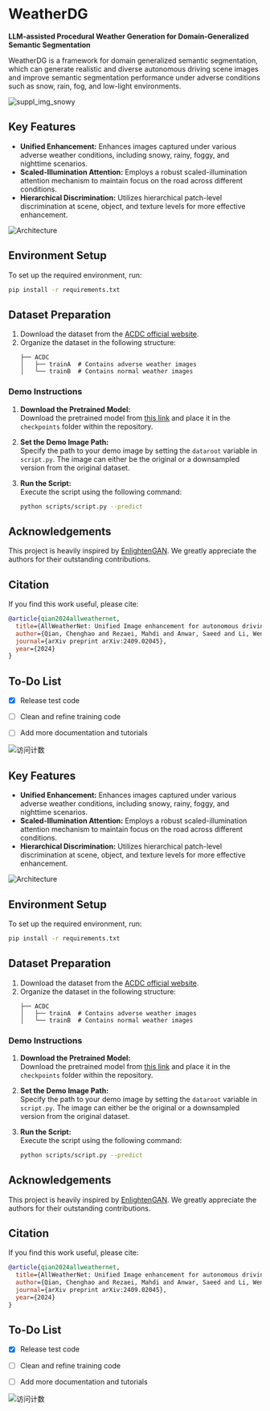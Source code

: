 # **WeatherDG**
**LLM-assisted Procedural Weather Generation for Domain-Generalized Semantic Segmentation**

WeatherDG is a framework for domain generalized semantic segmentation, which can generate realistic and diverse autonomous driving scene images and improve semantic segmentation performance under adverse conditions such as snow, rain, fog, and low-light environments.

![suppl_img_snowy](https://github.com/user-attachments/assets/7a4b99ac-c0e5-4b52-b30b-10a6cfe51488)




## **Key Features**
- **Unified Enhancement:** Enhances images captured under various adverse weather conditions, including snowy, rainy, foggy, and nighttime scenarios.
- **Scaled-Illumination Attention:** Employs a robust scaled-illumination attention mechanism to maintain focus on the road across different conditions.
- **Hierarchical Discrimination:** Utilizes hierarchical patch-level discrimination at scene, object, and texture levels for more effective enhancement.

![Architecture](https://github.com/Jumponthemoon/AllWeatherNet/assets/39290403/0fb128f1-b5c7-4e13-a718-a1254779022a)

## **Environment Setup**

To set up the required environment, run:
```bash
pip install -r requirements.txt
```

## **Dataset Preparation**
1. Download the dataset from the [ACDC official website](https://acdc.vision.ee.ethz.ch/).
2. Organize the dataset in the following structure:
    ```
    ├── ACDC
    │   ├── trainA  # Contains adverse weather images
    │   └── trainB  # Contains normal weather images
    ```

### **Demo Instructions**

1. **Download the Pretrained Model:**  
   Download the pretrained model from [this link](https://drive.google.com/file/d/1n26I1FgwmMtwdKyFZNvd-sDvrR-0qm8v/view?usp=drive_link) and place it in the `checkpoints` folder within the repository.

2. **Set the Demo Image Path:**  
   Specify the path to your demo image by setting the `dataroot` variable in `script.py`. The image can either be the original or a downsampled version from the original dataset.

3. **Run the Script:**  
   Execute the script using the following command:
   ```bash
   python scripts/script.py --predict


## **Acknowledgements**
This project is heavily inspired by [EnlightenGAN](https://github.com/VITA-Group/EnlightenGAN). We greatly appreciate the authors for their outstanding contributions.

## **Citation**
If you find this work useful, please cite:
```bibtex
@article{qian2024allweathernet,
  title={AllWeatherNet: Unified Image enhancement for autonomous driving under adverse weather and lowlight-conditions},
  author={Qian, Chenghao and Rezaei, Mahdi and Anwar, Saeed and Li, Wenjing and Hussain, Tanveer and Azarmi, Mohsen and Wang, Wei},
  journal={arXiv preprint arXiv:2409.02045},
  year={2024}
}
```

## **To-Do List**
- [x] Release test code
- [ ] Clean and refine training code
- [ ] Add more documentation and tutorials


![访问计数](https://komarev.com/ghpvc/?username=Jumponthemoon&color=blue)




## **Key Features**
- **Unified Enhancement:** Enhances images captured under various adverse weather conditions, including snowy, rainy, foggy, and nighttime scenarios.
- **Scaled-Illumination Attention:** Employs a robust scaled-illumination attention mechanism to maintain focus on the road across different conditions.
- **Hierarchical Discrimination:** Utilizes hierarchical patch-level discrimination at scene, object, and texture levels for more effective enhancement.

![Architecture](https://github.com/Jumponthemoon/AllWeatherNet/assets/39290403/0fb128f1-b5c7-4e13-a718-a1254779022a)

## **Environment Setup**

To set up the required environment, run:
```bash
pip install -r requirements.txt
```

## **Dataset Preparation**
1. Download the dataset from the [ACDC official website](https://acdc.vision.ee.ethz.ch/).
2. Organize the dataset in the following structure:
    ```
    ├── ACDC
    │   ├── trainA  # Contains adverse weather images
    │   └── trainB  # Contains normal weather images
    ```

### **Demo Instructions**

1. **Download the Pretrained Model:**  
   Download the pretrained model from [this link](https://drive.google.com/file/d/1n26I1FgwmMtwdKyFZNvd-sDvrR-0qm8v/view?usp=drive_link) and place it in the `checkpoints` folder within the repository.

2. **Set the Demo Image Path:**  
   Specify the path to your demo image by setting the `dataroot` variable in `script.py`. The image can either be the original or a downsampled version from the original dataset.

3. **Run the Script:**  
   Execute the script using the following command:
   ```bash
   python scripts/script.py --predict


## **Acknowledgements**
This project is heavily inspired by [EnlightenGAN](https://github.com/VITA-Group/EnlightenGAN). We greatly appreciate the authors for their outstanding contributions.

## **Citation**
If you find this work useful, please cite:
```bibtex
@article{qian2024allweathernet,
  title={AllWeatherNet: Unified Image enhancement for autonomous driving under adverse weather and lowlight-conditions},
  author={Qian, Chenghao and Rezaei, Mahdi and Anwar, Saeed and Li, Wenjing and Hussain, Tanveer and Azarmi, Mohsen and Wang, Wei},
  journal={arXiv preprint arXiv:2409.02045},
  year={2024}
}
```

## **To-Do List**
- [x] Release test code
- [ ] Clean and refine training code
- [ ] Add more documentation and tutorials


![访问计数](https://komarev.com/ghpvc/?username=Jumponthemoon&color=blue)

